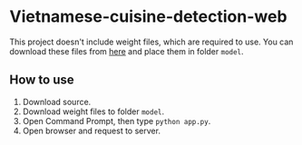 # Vietnamese-cuisine-detection-web #

This project doesn't include weight files, which are required to use. You can download these files from [here](https://drive.google.com/drive/folders/1Z2whFytO3YoqeV5ZVWDNgl7wMBOcq8WH?usp=sharing) and place them in folder `model`.

## How to use ##
1. Download source.
2. Download weight files to folder `model`.
3. Open Command Prompt, then type `python app.py`.
4. Open browser and request to server.
